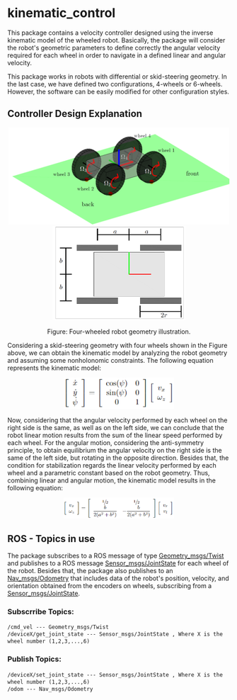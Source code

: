 # kinematic_control

This package contains a velocity controller designed using the inverse kinematic model of the wheeled robot. Basically, the package will consider the robot's geometric parameters to define correctly the angular velocity required for each wheel in order to navigate in a defined linear and angular velocity.

This package works in robots with differential or skid-steering geometry. In the last case, we have defined two configurations, 4-wheels or 6-wheels. However, the software can be easily modified for other configuration styles.

## Controller Design Explanation

<p align='center'>
	<img src="/kinematic_control/images/robot_defs_3d.png" alt="center" width="500"/>
	<img src="/kinematic_control/images/robot_defs.png" alt="center" width="300"/>
</p>
<p align='center'>
	Figure: Four-wheeled robot geometry illustration.
</p>


Considering a skid-steering geometry with four wheels shown in the Figure above, we can obtain the kinematic model by analyzing the robot geometry and assuming some nonholonomic constraints. The following equation represents the kinematic model:

<p align='center'>
	<img src="/kinematic_control/images/eq_1.png" alt="center" width="250"/>
</p>

Now, considering that the angular velocity performed by each wheel on the right side is the same, as well as on the left side, we can conclude that the robot linear motion results from the sum of the linear speed performed by each wheel. For the angular motion, considering the anti-symmetry principle, to obtain equilibrium the angular velocity on the right side is the same of the left side, but rotating in the opposite direction. Besides that, the condition for stabilization regards the linear velocity performed by each wheel and a parametric constant based on the robot geometry. Thus, combining linear and angular motion, the kinematic model results in the following equation:

<p align='center'>
	<img src="/kinematic_control/images/eq_2.png" alt="center" width="250"/>
</p>

## ROS - Topics in use

The package subscribes to a ROS message of type [Geometry_msgs/Twist](http://docs.ros.org/en/noetic/api/geometry_msgs/html/msg/Twist.html) and publishes to a ROS message [Sensor_msgs/JointState](http://docs.ros.org/en/noetic/api/sensor_msgs/html/msg/JointState.html) for each wheel of the robot. Besides that, the package also publishes to an [Nav_msgs/Odometry](http://docs.ros.org/en/noetic/api/nav_msgs/html/msg/Odometry.html) that includes data of the robot's position, velocity, and orientation obtained from the encoders on wheels, subscribing from a [Sensor_msgs/JointState](http://docs.ros.org/en/noetic/api/sensor_msgs/html/msg/JointState.html).

### Subscrribe Topics:
```
/cmd_vel --- Geometry_msgs/Twist
/deviceX/get_joint_state --- Sensor_msgs/JointState , Where X is the wheel number (1,2,3,...,6)
```

### Publish Topics:
```
/deviceX/set_joint_state --- Sensor_msgs/JointState , Where X is the wheel number (1,2,3,...,6)
/odom --- Nav_msgs/Odometry
```
